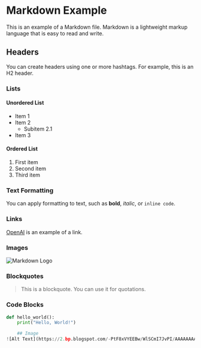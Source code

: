 # Markdown Example

This is an example of a Markdown file. Markdown is a lightweight markup language that is easy to read and write.

## Headers

You can create headers using one or more hashtags. For example, this is an H2 header.

### Lists

#### Unordered List
- Item 1
- Item 2
  - Subitem 2.1
- Item 3

#### Ordered List
1. First item
2. Second item
3. Third item

### Text Formatting

You can apply formatting to text, such as **bold**, *italic*, or `inline code`.

### Links

[OpenAI](https://www.openai.com) is an example of a link.

### Images

![Markdown Logo](https://d33wubrfki0l68.cloudfront.net/e80db90374ff17319c85b907ba55cf4b1b3df9b3/4569b/assets/images/markdown-logo.svg)

### Blockquotes

> This is a blockquote. You can use it for quotations.

### Code Blocks

```python
def hello_world():
    print("Hello, World!")

    ## Image
![Alt Text](https://2.bp.blogspot.com/-PtF8xVYEEBw/WlSCmI7JvPI/AAAAAAAAAR8/sEfMn1b2juY79vpUqTTiQTU04rkCoVADQCLcBGAs/s320/Code-Background.jpg)
